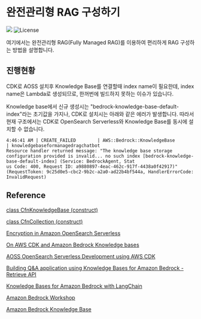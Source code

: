 # 완전관리형 RAG 구성하기

<p align="left">
    <a href="https://hits.seeyoufarm.com"><img src="https://hits.seeyoufarm.com/api/count/incr/badge.svg?url=https%3A%2F%2Fgithub.com%2Fkyopark2014%2Fmanaged-rag&count_bg=%2379C83D&title_bg=%23555555&icon=&icon_color=%23E7E7E7&title=hits&edge_flat=false)](https://hits.seeyoufarm.com"/></a>
    <img alt="License" src="https://img.shields.io/badge/LICENSE-MIT-green">
</p>


여기에서는 완전관리형 RAG(Fully Managed RAG)를 이용하여 편리하게 RAG 구성하는 방법을 설명합니다.


## 진행현황

CDK로 AOSS 설치후 Knowledge Base를 연결할때 index name이 필요한데, index name은 Lambda로 생성되므로, 한꺼번에 빌드하지 못하는 이슈가 있습니다. 

Knowledge base에서 신규 생성시는 "bedrock-knowledge-base-default-index"라는 초기값을 가지나, CDK로 설치시는 아래와 같은 에러가 발생합니다. 따라서 현재 구조에서는 CDK로 OpenSearch Serverless와 Knowledge Base를 동시에 설치할 수 없습니다. 

```text
4:46:41 AM | CREATE_FAILED        | AWS::Bedrock::KnowledgeBase               | knowledgebaseformanagedragchatbot
Resource handler returned message: "The knowledge base storage configuration provided is invalid... no such index [bedrock-knowledge-base-default-index] (Service: BedrockAgent, Stat
us Code: 400, Request ID: a9880897-4eac-462c-917f-4438a0f42917)" (RequestToken: 9c25d0e5-cbc2-9b2c-a2a0-ad22b4bf544a, HandlerErrorCode: InvalidRequest)
```


## Reference

[class CfnKnowledgeBase (construct)](https://docs.aws.amazon.com/cdk/api/v2/docs/aws-cdk-lib.aws_bedrock.CfnKnowledgeBase.html)

[class CfnCollection (construct)](https://docs.aws.amazon.com/cdk/api/v2/docs/aws-cdk-lib.aws_opensearchserverless.CfnCollection.html)

[Encryption in Amazon OpenSearch Serverless](https://docs.aws.amazon.com/opensearch-service/latest/developerguide/serverless-encryption.html)

[On AWS CDK and Amazon Bedrock Knowledge bases](https://medium.com/@micheldirk/on-aws-cdk-and-amazon-bedrock-knowledge-bases-14c7b208e4cb)

[AOSS OpenSearch Serverless Development using AWS CDK](https://www.pujan.net/posts/opensearch-serverless-development-using-aws-cdk/)

[Building Q&A application using Knowledge Bases for Amazon Bedrock - Retrieve API](https://github.com/aws-samples/amazon-bedrock-workshop/blob/main/02_KnowledgeBases_and_RAG/3_Langchain-rag-retrieve-api-claude-3.ipynb)

[Knowledge Bases for Amazon Bedrock with LangChain](https://medium.com/@dminhk/knowledge-bases-for-amazon-bedrock-with-langchain-%EF%B8%8F-6cd489646a5c)

[Amazon Bedrock Workshop](https://catalog.us-east-1.prod.workshops.aws/workshops/a4bdb007-5600-4368-81c5-ff5b4154f518/en-US)

[Amazon Bedrock Knowledge Base](https://github.com/aws-samples/amazon-bedrock-workshop/tree/main/02_KnowledgeBases_and_RAG)
